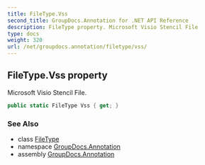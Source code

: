 ```yaml
---
title: FileType.Vss
second_title: GroupDocs.Annotation for .NET API Reference
description: FileType property. Microsoft Visio Stencil File
type: docs
weight: 320
url: /net/groupdocs.annotation/filetype/vss/
---
```

## FileType.Vss property

Microsoft Visio Stencil File.

```csharp
public static FileType Vss { get; }
```

### See Also

* class [FileType](../)
* namespace [GroupDocs.Annotation](../../filetype/)
* assembly [GroupDocs.Annotation](../../../)


